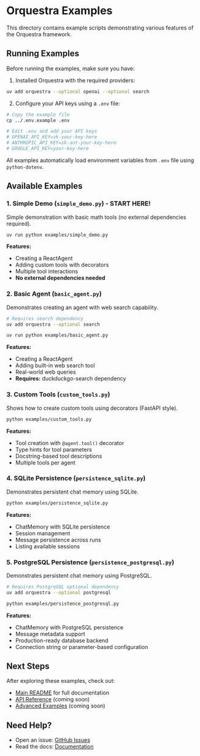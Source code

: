 # Orquestra Examples

This directory contains example scripts demonstrating various features of the Orquestra framework.

## Running Examples

Before running the examples, make sure you have:

1. Installed Orquestra with the required providers:
```bash
uv add orquestra --optional openai --optional search
```

2. Configure your API keys using a `.env` file:
```bash
# Copy the example file
cp ../.env.example .env

# Edit .env and add your API keys
# OPENAI_API_KEY=sk-your-key-here
# ANTHROPIC_API_KEY=sk-ant-your-key-here
# GOOGLE_API_KEY=your-key-here
```

All examples automatically load environment variables from `.env` file using `python-dotenv`.

## Available Examples

### 1. Simple Demo (`simple_demo.py`) - **START HERE!**

Simple demonstration with basic math tools (no external dependencies required).

```bash
uv run python examples/simple_demo.py
```

**Features:**
- Creating a ReactAgent
- Adding custom tools with decorators
- Multiple tool interactions
- **No external dependencies needed**

### 2. Basic Agent (`basic_agent.py`)

Demonstrates creating an agent with web search capability.

```bash
# Requires search dependency
uv add orquestra --optional search

uv run python examples/basic_agent.py
```

**Features:**
- Creating a ReactAgent
- Adding built-in web search tool
- Real-world web queries
- **Requires:** duckduckgo-search dependency

### 3. Custom Tools (`custom_tools.py`)

Shows how to create custom tools using decorators (FastAPI style).

```bash
python examples/custom_tools.py
```

**Features:**
- Tool creation with `@agent.tool()` decorator
- Type hints for tool parameters
- Docstring-based tool descriptions
- Multiple tools per agent

### 4. SQLite Persistence (`persistence_sqlite.py`)

Demonstrates persistent chat memory using SQLite.

```bash
python examples/persistence_sqlite.py
```

**Features:**
- ChatMemory with SQLite persistence
- Session management
- Message persistence across runs
- Listing available sessions

### 5. PostgreSQL Persistence (`persistence_postgresql.py`)

Demonstrates persistent chat memory using PostgreSQL.

```bash
# Requires PostgreSQL optional dependency
uv add orquestra --optional postgresql

python examples/persistence_postgresql.py
```

**Features:**
- ChatMemory with PostgreSQL persistence
- Message metadata support
- Production-ready database backend
- Connection string or parameter-based configuration

## Next Steps

After exploring these examples, check out:

- [Main README](../README.md) for full documentation
- [API Reference](../docs/api.md) (coming soon)
- [Advanced Examples](../docs/examples.md) (coming soon)

## Need Help?

- Open an issue: [GitHub Issues](https://github.com/marcosf63/orquestra/issues)
- Read the docs: [Documentation](https://github.com/marcosf63/orquestra#readme)
